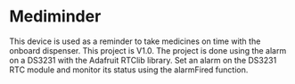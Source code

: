 # Mediminder
This device is used as a reminder to take medicines on time with the onboard dispenser. This project is V1.0.  The project is done using the alarm on a DS3231 with the Adafruit RTClib library.  Set an alarm on the DS3231 RTC module and monitor its status using the  alarmFired function.
